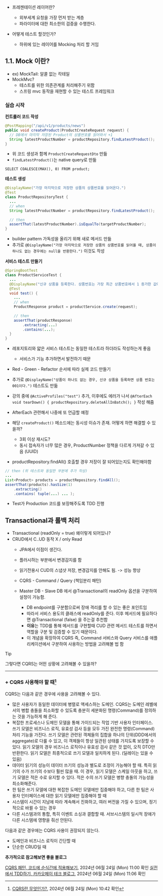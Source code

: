 - 프레젠테이션 레이어란?
    - 외부세계 요청을 가장 먼저 받는 계층
    - 파라미터에 대한 최소한의 검증을 수행한다.

- 어떻게 테스트 할것인가?
    - 하위에 있는 레이어를 Mocking 처리 할 거임
        

## 1.1. Mock 이란?

- ex) MockTail: 알콜 없는 칵테일
- MockMvc?
    - 테스트를 위한 의존관계를 처리해주기 위함
    - 스프링 mvc 동작을 재현할 수 있는 테스트 프레임워크


### 실습 시작

**컨트롤러 코드 작성**

```java
@PostMapping("/api/v1/products/news")
public void createProduct(ProductCreateRequest request) {
  // DB에서 마지막 저장된 Product의 상품번호를 읽어와서 +1
  String latestProductNumber = productRepository.findLatestProduct();
}
```

- 위 코드 생성과 함께 `ProductCreateRequestDto` 만듦
- `findLatestProduct()`는 native query로 만듦
```mysql
SELECT COALESCE(MAX(), 0) FROM product;
```


**테스트 생성**

```java
@DisplayName("가장 마지막으로 저장한 상품의 상품번호를 읽어온다.")
@Test
class ProductRepositoryTest {
  ...
  // when
  String latestProductNumber = productRepository.findLatestProduct();
  
  // then
  assertThat(latestProductNumber).isEqualTo(targetProductNumber);
}
```

- builder pattern 가독성을 올리기 위해 새로 메서드 만듦
- 추가로 `@DisplayName("가장 마지막으로 저장한 상품의 상품번호를 읽어올 때, 상품이 하나도 없는 경우에는 null을 반환한다.")` 이것도 작성


**서비스 테스트 만들기**

```java
@SpringBootTest
class ProductServiceTest {
  ...
  @DisplayName("신규 상품을 등록한다. 상품번호는 가장 최근 상품번호에서 1 증가한 값이다.")
  @Test
  void test() {
    ...
    // when
    ProductResponse product = productService.create(request);
 
    // then
    assertThat(productResponse)
        .extracting(...)
        .contains(...);
  }
}
```

- 레포지토리와 얇은 서비스 테스트는 동일한 테스트라 하더라도 작성하는게 좋음
    - 서비스가 기능 추가하면서 발전하기 때문
- Red - Green - Refactor 순서에 따라 실제 코드 만들기
- 추가로 `@DisplayName("상품이 하나도 없는 경우, 신규 상품을 등록하면 상품 번호는 001이다.")` 테스트도 만듦
- 강의 중에 `@ActiveProfiles("test")` 추가, 이후에도 에러가 나서 `@AfterEach void tearDown() { productRepository.deleteAllInBatch(); }` 작성 해줌

- AfterEach 관련해서 나중에 또 언급할 예정
- 해당 `createProduct()` 메소드에는 동시성 이슈가 존재. 어떻게 하면 해결할 수 있을까?
    - 3회 이상 재시도?
    - 동시 접속자가 너무 많은 경우, ProductNumber 정책을 다르게 가져갈 수 있음 (UUID)
        
- productRepository.findAll() 호출할 경우 저장이 잘 되어있는지도 확인해야함


```java
// then (위 테스트와 동일한 부분에 추가 작성)
...
List<Product> products = productRepository.findAll();
assertThat(products).hasSize(1)
    .extracting()
    .contains( tuple(...) ... );
```

- Test가 Production 코드를 보장해주도록 TDD 진행


## Transactional과 롤백 처리

- Transactional (readOnly = true) 왜이렇게 되어있나?
- CRUD에서 C..UD 동작 X / only Read
    - JPA에서 이점이 생긴다.
    - 플러시하는 부분에서 변경감지를 함
    - 읽기전용시 CUD의 스냅샷 저장, 변경감지를 안해도 됨. -> 성능 향상
        
    - CQRS - Command / Query (책임분리 패턴)
        
    - Master DB - Slave DB 에서 @Transactional의 readOnly 옵션을 구분하여 설정이 가능함.
        - DB endpoint를 구분함으로써 장애 격리를 할 수 있는 좋은 포인트임
        - 따라서 서비스 용도의 클래스에 readOnly를 준다. 이후 메서드에 필요하다면 @Transactional (false) 을 주는걸 추천함
        - **이유**는 TDD를 통해 메서드를 구현할때 CUD 관련 메서드 테스트를 하면서 역할을 구분 및 검증할 수 있기 때문이다.
        - 이 개념을 확장하여 CQRS 즉, Command 서비스와 Query 서비스를 애플리케이션에서 구분하여 사용하는 방법을 고려해볼 법 함

> [!tip] 
> 그렇다면 CQRS는 어떤 상황에 고려해볼 수 있을까?


---


### + CQRS 사용해야 할 때[^1]

CQRS는 다음과 같은 경우에 사용을 고려해볼 수 있다.

- 많은 사용자가 동일한 데이터에 병렬로 액세스하는 도메인. CQRS는 도메인 레벨에서의 병합 충돌을 최소화할 수 있도록 충분히 세분화된 명령(Command)를 정의하는 것을 가능하게 해 준다.
- 복잡한 프로세스나 도메인 모델을 통해 가이드되는 작업 기반 사용자 인터페이스. 쓰기 모델은 비즈니스 로직, 유효성 검사 등을 모두 가진 완전한 명령(Command) 처리 기능을 가진다. 쓰기 모델은 관련된 객체들의 집합을 하나의 단위(DDD에서의 aggregate)로 다룰 수 있고, 이 객체들이 항상 일관된 상태를 가지도록 보장할 수 있다. 읽기 모델의 경우 비즈니스 로직이나 유효성 검사 같은 것 없이, 오직 DTO만 반환한다. 읽기 모델은 최종적으로 쓰기 모델과 일치하게 된다. (딜레이는 있을 수 있음)
- 데이터 읽기의 성능이 데이터 쓰기의 성능과 별도로 조정이 가능해야 할 때. 특히 읽기의 수가 쓰기의 수보다 훨씬 많을 때. 이 경우, 읽기 모델은 스케일 아웃을 하고, 쓰기 모델은 적은 수로 유지할 수 있다. 적은 수의 쓰기 모델은 병향 충돌의 가능성을 최소화해준다.
- 한 팀은 쓰기 모델에 대한 복잡한 도메인 모델에만 집중해야 하고, 다른 한 팀은 사용자 인터페이스에 대한 읽기 모델에만 집중해야 할 때
- 시스템이 시간이 지남에 따라 계속해서 진화하고, 여러 버전을 가질 수 있으며, 정기적으로 바뀔 수 있는 경우
- 다른 시스템과의 통합, 특히 이벤트 소싱과 결합할 때. 서브시스템의 일시적 장애가 다른 시스템에 영향을 줘선 안된다. 

다음과 같은 경우에는 CQRS 사용이 권장되지 않는다.

- 도메인과 비즈니스 로직이 간단할 때
- 단순한 CRUD일 때


**추가적으로 참고해보면 좋을 블로그**

[CQRS 패턴, 코드에 순식간에 적용해보기](https://bluayer.com/37), 2024년 06월 24일 (Mon) 11:00 확인
[실전에서 TDD하기, 카카오페이 테크 블로그](https://tech.kakaopay.com/post/implementing-tdd-in-practical-applications/), 2024년 06월 24일 (Mon) 11:06 확인

[^1]: [CQRS란 무엇인가?](https://mslim8803.tistory.com/73), 2024년 06월 24일 (Mon) 10:42 확인
